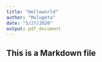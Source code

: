 ```yaml
---
title: "Helloworld"
author: "Mulugeta"
date: "5/27/2020"
output: pdf_document
---
```


## This is a Markdown file